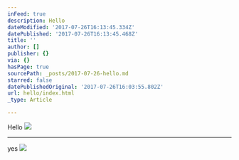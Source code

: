 ```yaml
---
inFeed: true
description: Hello
dateModified: '2017-07-26T16:13:45.334Z'
datePublished: '2017-07-26T16:13:45.468Z'
title: ''
author: []
publisher: {}
via: {}
hasPage: true
sourcePath: _posts/2017-07-26-hello.md
starred: false
datePublishedOriginal: '2017-07-26T16:03:55.802Z'
url: hello/index.html
_type: Article

---
```

Hello
![](https://the-grid-user-content.s3-us-west-2.amazonaws.com/35c24186-2ba8-4a71-9599-b619cd270ed7.png)

---

yes
![](https://the-grid-user-content.s3-us-west-2.amazonaws.com/c604f393-e9b9-451d-8d3b-940cd1f53a89.jpg)